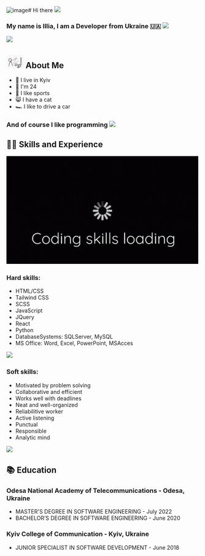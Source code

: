 ![image](https://github.com/itstudentua/itstudentua/assets/100096522/96b03552-026a-40cc-8b50-286949ffcde7)# Hi there <img src="https://github.com/TheDudeThatCode/TheDudeThatCode/blob/master/Assets/Hi.gif" width="35" /> 
### My name is Illia, I am a Developer from Ukraine :ukraine:	<img src="https://github.com/TheDudeThatCode/TheDudeThatCode/blob/master/Assets/Developer.gif" width="45" />

![](https://github.com/itstudentua/itstudentua/blob/main/src/halpern_ukraine_hack.gif?raw=true)


## <img src="https://github.com/itstudentua/itstudentua/blob/main/src/pc-banging.gif" width="45" />  About Me
- :department_store: I live in Kyiv
- :man: I'm 24
- :bicyclist: I like sports
- :smile_cat: I have a cat
- :racing_car: I like to drive a car

### And of course I like programming <img src="https://media.giphy.com/media/WUlplcMpOCEmTGBtBW/giphy.gif" width="50">

## 🧑‍💻 Skills and Experience 
<img src="https://github.com/itstudentua/itstudentua/blob/main/src/gifka.gif" width="500">

### Hard skills:
* HTML/CSS
* Tailwind CSS
* SCSS
* JavaScript
* JQuery
* React
* Python
* DatabaseSystems: SQLServer, MySQL
* MS Office: Word, Excel, PowerPoint, MSAcces   

<img src="https://media1.giphy.com/media/Y2c1ZjXVHRdSr1YojF/200w.gif?cid=790b7611du5qxzy4fwyen56utxdy38ia9z68ke6zuiemsr9p&ep=v1_gifs_search&rid=200w.gif&ct=g" width="200">



### Soft skills:
* Motivated by problem solving
* Collaborative and efficient
* Works well with deadlines
* Neat and well-organized
* Reliabilitive worker
* Active listening
* Punctual
* Responsible
* Analytic mind

<img src="https://media.licdn.com/dms/image/D4D12AQEUr9_75-4w_Q/article-cover_image-shrink_600_2000/0/1677569141693?e=2147483647&v=beta&t=nMX3ziNUwQlAl6mbKYofNQEoknfXOacOEbj2H2cnAi8" width="200">

   
## 	:books: Education
### Odesa National Academy of Telecommunications - Odesa, Ukraine
   * MASTER'S DEGREE IN SOFTWARE ENGINEERING - July 2022
   * BACHELOR’S DEGREE IN SOFTWARE ENGINEERING - June 2020

### Kyiv College of Communication - Kyiv, Ukraine
   * JUNIOR SPECIALIST IN SOFTWARE DEVELOPMENT - June 2018
